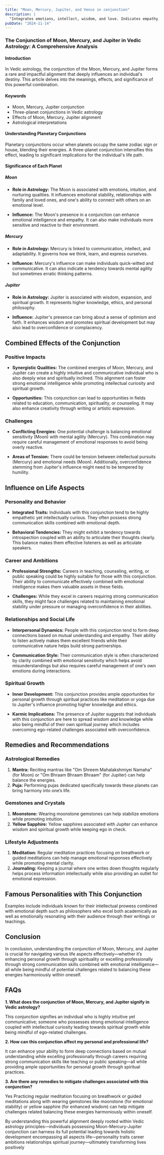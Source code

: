 ```yaml
---
title: "Moon, Mercury, Jupiter, and Venus in conjunction"
description: |
  "Integrates emotions, intellect, wisdom, and love. Indicates empathy,"
pubDate: "2024-11-14"
---
```


### The Conjunction of Moon, Mercury, and Jupiter in Vedic Astrology: A Comprehensive Analysis

#### Introduction

In Vedic astrology, the conjunction of the Moon, Mercury, and Jupiter forms a rare and impactful alignment that deeply influences an individual's destiny. This article delves into the meanings, effects, and significance of this powerful combination.

#### Keywords

- Moon, Mercury, Jupiter conjunction
- Three-planet conjunctions in Vedic astrology
- Effects of Moon, Mercury, Jupiter alignment
- Astrological interpretations

#### Understanding Planetary Conjunctions

Planetary conjunctions occur when planets occupy the same zodiac sign or house, blending their energies. A three-planet conjunction intensifies this effect, leading to significant implications for the individual's life path.

#### Significance of Each Planet

##### Moon

- **Role in Astrology:** The Moon is associated with emotions, intuition, and nurturing qualities. It influences emotional stability, relationships with family and loved ones, and one's ability to connect with others on an emotional level.
  
- **Influence:** The Moon's presence in a conjunction can enhance emotional intelligence and empathy. It can also make individuals more sensitive and reactive to their environment.

##### Mercury

- **Role in Astrology:** Mercury is linked to communication, intellect, and adaptability. It governs how we think, learn, and express ourselves.
  
- **Influence:** Mercury's influence can make individuals quick-witted and communicative. It can also indicate a tendency towards mental agility but sometimes erratic thinking patterns.

##### Jupiter

- **Role in Astrology:** Jupiter is associated with wisdom, expansion, and spiritual growth. It represents higher knowledge, ethics, and personal philosophy.
  
- **Influence:** Jupiter's presence can bring about a sense of optimism and faith. It enhances wisdom and promotes spiritual development but may also lead to overconfidence or complacency.

## Combined Effects of the Conjunction

### Positive Impacts

- **Synergistic Qualities:** The combined energies of Moon, Mercury, and Jupiter can create a highly intuitive and communicative individual who is also deeply wise and spiritually inclined. This alignment can foster strong emotional intelligence while promoting intellectual curiosity and spiritual growth.
  
- **Opportunities:** This conjunction can lead to opportunities in fields related to education, communication, spirituality, or counseling. It may also enhance creativity through writing or artistic expression.

### Challenges

- **Conflicting Energies:** One potential challenge is balancing emotional sensitivity (Moon) with mental agility (Mercury). This combination may require careful management of emotional responses to avoid being overly reactive.
  
- **Areas of Tension:** There could be tension between intellectual pursuits (Mercury) and emotional needs (Moon). Additionally, overconfidence stemming from Jupiter's influence might need to be tempered by humility.

## Influence on Life Aspects

### Personality and Behavior

- **Integrated Traits:** Individuals with this conjunction tend to be highly empathetic yet intellectually curious. They often possess strong communication skills combined with emotional depth.
  
- **Behavioral Tendencies:** They might exhibit a tendency towards introspection coupled with an ability to articulate their thoughts clearly. This balance makes them effective listeners as well as articulate speakers.

### Career and Ambitions

- **Professional Strengths:** Careers in teaching, counseling, writing, or public speaking could be highly suitable for those with this conjunction. Their ability to communicate effectively combined with emotional intelligence makes them valuable assets in these fields.
  
- **Challenges:** While they excel in careers requiring strong communication skills, they might face challenges related to maintaining emotional stability under pressure or managing overconfidence in their abilities.

### Relationships and Social Life

- **Interpersonal Dynamics:** People with this conjunction tend to form deep connections based on mutual understanding and empathy. Their ability to listen actively makes them excellent friends while their communicative nature helps build strong partnerships.
  
- **Communication Style:** Their communication style is often characterized by clarity combined with emotional sensitivity which helps avoid misunderstandings but also requires careful management of one's own emotions during interactions.

### Spiritual Growth

- **Inner Development:** This conjunction provides ample opportunities for personal growth through spiritual practices like meditation or yoga due to Jupiter's influence promoting higher knowledge and ethics.
  
- **Karmic Implications:** The presence of Jupiter suggests that individuals with this conjunction are here to spread wisdom and knowledge while also being mindful of their own spiritual journey which includes overcoming ego-related challenges associated with overconfidence.

## Remedies and Recommendations

### Astrological Remedies

1. **Mantra:** Reciting mantras like "Om Shreem Mahalakshmiyei Namaha" (for Moon) or "Om Bhraam Bhraam Bhraam" (for Jupiter) can help balance the energies.
2. **Puja:** Performing pujas dedicated specifically towards these planets can bring harmony into one’s life.

### Gemstones and Crystals

1. **Moonstone:** Wearing moonstone gemstones can help stabilize emotions while promoting intuition.
2. **Yellow Sapphire:** Yellow sapphires associated with Jupiter can enhance wisdom and spiritual growth while keeping ego in check.

### Lifestyle Adjustments

1. **Meditation:** Regular meditation practices focusing on breathwork or guided meditations can help manage emotional responses effectively while promoting mental clarity.
2. **Journaling:** Keeping a journal where one writes down thoughts regularly helps process information intellectually while also providing an outlet for emotional expression.

## Famous Personalities with This Conjunction

Examples include individuals known for their intellectual prowess combined with emotional depth such as philosophers who excel both academically as well as emotionally resonating with their audience through their writings or teachings.

## Conclusion

In conclusion, understanding the conjunction of Moon, Mercury, and Jupiter is crucial for navigating various life aspects effectively—whether it’s enhancing personal growth through spirituality or excelling professionally through strong communication skills combined with emotional intelligence—all while being mindful of potential challenges related to balancing these energies harmoniously within oneself.


## FAQs

**1. What does the conjunction of Moon, Mercury, and Jupiter signify in Vedic astrology?**

This conjunction signifies an individual who is highly intuitive yet communicative; someone who possesses strong emotional intelligence coupled with intellectual curiosity leading towards spiritual growth while being mindful of ego-related challenges.


**2. How can this conjunction affect my personal and professional life?**

It can enhance your ability to form deep connections based on mutual understanding while excelling professionally through careers requiring strong communication skills like teaching or public speaking—all while providing ample opportunities for personal growth through spiritual practices.


**3. Are there any remedies to mitigate challenges associated with this conjunction?**

Yes Practicing regular meditation focusing on breathwork or guided meditations along with wearing gemstones like moonstone (for emotional stability) or yellow sapphire (for enhanced wisdom) can help mitigate challenges related balancing these energies harmoniously within oneself.


By understanding this powerful alignment deeply rooted within Vedic astrology principles—individuals possessing Moon-Mercury-Jupiter conjunction can harness its full potential leading towards holistic development encompassing all aspects life—personality traits career ambitions relationships spiritual journey—ultimately transforming lives positively
